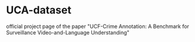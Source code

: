 # UCA-dataset
official project page of the paper "UCF-Crime Annotation: A Benchmark for Surveillance Video-and-Language Understanding"

